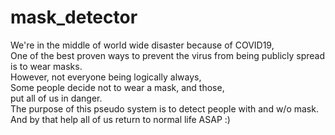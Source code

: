 # mask_detector
We're in the middle of world wide disaster because of COVID19,<br>
One of the best proven ways to prevent the virus from being publicly spread is to wear masks.<br>
However, not everyone being logically always,<br>
Some people decide not to wear a mask, and those,<br>
put all of us in danger.<br>
The purpose of this pseudo system is to detect people with and w/o mask.<br>
And by that help all of us return to normal life ASAP :)
